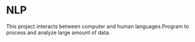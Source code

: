 # NLP
This project interacts between computer and human languages.Program to process and analyze large amount of data.
